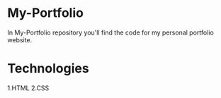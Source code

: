 # My-Portfolio
In My-Portfolio repository you'll find the code for my personal portfolio website.
# Technologies
1.HTML
2.CSS
